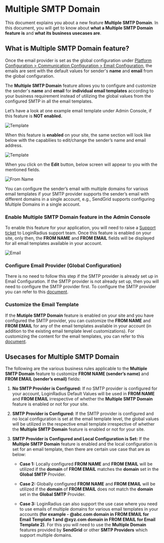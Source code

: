 # Multiple SMTP Domain

This document explains you about a new feature **Multiple SMTP Domain**. In this document, you will get to know about **what a Multiple SMTP Domain feature is** and **what its business usecases are**.
  
## What is Multiple SMTP Domain feature?

Once the email provider is set as the global configuration under [Platform Configuration > Communication Configuration > Email Configuration](https://adminconsole.loginradius.com/platform-configuration/identity-workflow/communication-configuration/email-configuration), the emails are sent with the default values for sender's **name** and **email** from the global configuration.

The **Multiple SMTP Domain** feature allows you to configure and customize the sender's **name** and **email** for **individual email templates** according to your business requirement instead of utilizing the global values from the configured SMTP in all the email templates.

Let’s have a look at one example email template under Admin Console, if this feature is **NOT enabled.**

![Template](https://apidocs.lrcontent.com/images/image1_217006333360aec0ff1.97269487.png "Template")
  
When this feature is **enabled** on your site, the same section will look like below with the capabliies to edit/change the sender’s name and email address.

![Template](https://apidocs.lrcontent.com/images/image2_14741633336533f55c7.82135162.png "Template")

When you click on the **Edit** button, below screen will appear to you with the mentioned fields.

![From Name](https://apidocs.lrcontent.com/images/image4_196486333379aa3c6a6.00207371.png "From Name")

You can configure the sender’s email with multiple domains for various email templates if your SMTP provider supports the sender’s email with different domains in a single account, e.g., SendGrid supports configuring Multiple Domains in a single account.

### Enable Multiple SMTP Domain feature in the Admin Console

To enable this feature for your application, you will need to raise a [Support ticket](https://adminconsole.loginradius.com/support/tickets/open-a-new-ticket) to LoginRadius support team. Once this feature is enabled on your site, only then, the **FROM NAME** and **FROM EMAIL** fields will be displayed for all email templates available in your account.

![Email](https://apidocs.lrcontent.com/images/image3_77536333384b3ee535.12090377.png "Email")

### Configure Email Provider (Global Configuration)

There is no need to follow this step if the SMTP provider is already set up in Email Configuration. If the SMTP provider is not already set up, then you will need to configure the SMTP provider first. To configure the SMTP provider you can refer to this [document](https://www.loginradius.com/legacy/docs/authentication/concepts/email-communications/#partsmtpconfiguration1).

### Customize the Email Template

If the **Mutiple SMTP Domain** feature is enabled on your site and you have configured the SMTP provider, you can customize the **FROM NAME** and **FROM EMAIL** for any of the email templates available in your account (in addition to the existing email template level customizations). For customizing the content for the email templates, you can refer to this [document](/api/v2/admin-console/platform-configuration/standard-login/email-templates/).

## Usecases for Multiple SMTP Domain

The following are the various business rules applicable to the **Multiple SMTP Domain** feature to customize **FROM NAME (sender’s name)** and **FROM EMAIL (sender’s email)** fields:

1.  **No SMTP Provider is Configured:** If no SMTP provider is configured for your account, LoginRadius Default Values will be used in **FROM NAME** and **FROM EMAIL** irrespective of whether the **Multiple SMTP Domain** feature is enabled or not for your site.
    
2.  **SMTP Provider is Configured:** If the SMTP provider is configured and no local configuration is set at the email template level, the global values will be utilized in the respective email template irrespective of whether the **Multiple SMTP Domain** feature is enabled or not for your site.
    
3.  **SMTP Provider is Configured and Local Configuration is Set:** If the **Multiple SMTP Domain** feature is enabled and the local configuration is set for an email template, then there are certain use case that are as below:  
      
	-  **Case 1:** Locally configured **FROM NAME** and **FROM EMAIL** will be utilized if the **domain** of **FROM EMAIL** matches the **domain** set in the **Global SMTP** Provider.
	    
	-  **Case 2:** Globally configured **FROM NAME** and **FROM EMAIL** will be utilized if the **domain** of **FROM EMAIL** does not match the **domain** set in the **Global SMTP** Provider.
	    
	-  **Case 3:** LoginRadius can also support the use case where you need to use emails of multiple domains for various email templates in your accounts **(for example - @abc.com domain in FROM EMAIL for Email Template 1 and @xyz.com domain in FROM EMAIL for Email Template 2)**. For this you will need to use the **Multiple Domain** features provided by **SendGrid** or other **SMTP Providers** which support multiple domains.